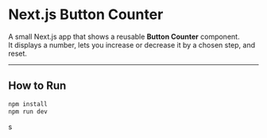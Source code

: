 # Next.js Button Counter

A small Next.js app that shows a reusable **Button Counter** component.  
It displays a number, lets you increase or decrease it by a chosen step, and reset.

---

## How to Run

```bash
npm install
npm run dev
```
s